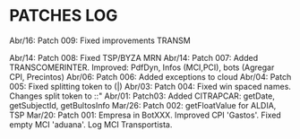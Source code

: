 # PATCHES LOG

Abr/16: Patch 009: Fixed improvements TRANSM

Abr/14: Patch 008: Fixed TSP/BYZA MRN
Abr/14: Patch 007: Added TRANSCOMERINTER. Improved: PdfDyn, Infos (MCI,PCI), bots (Agregar CPI, Precintos)
Abr/06: Patch 006: Added exceptions to cloud
Abr/04: Patch 005: Fixed splitting token to (|)
Abr/03: Patch 004: Fixed win spaced names. Changes split token to ::"
Abr/01: Patch03: Added CITRAPCAR: getDate, getSubjectId, getBultosInfo
Mar/26: Patch 002: getFloatValue for ALDIA, TSP
Mar/20: Patch 001: Empresa in BotXXX. Improved CPI 'Gastos'. Fixed empty MCI 'aduana'. Log MCI Transportista.  

